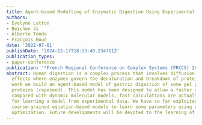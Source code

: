 ```yaml
---
title: Agent-based Modelling of Enzymatic Digestion Using Experimental Data
authors:
- Evelyne Lutton
- Beichen Ji
- Alberto Tonda
- François Boué
date: '2022-07-01'
publishDate: '2024-12-17T18:33:40.234711Z'
publication_types:
- paper-conference
publication: '*French Regional Conference on Complex Systems (FRCCS) 2022*'
abstract: Human digestion is a complex process that involves diffusion and reaction
  effects where enzymes govern the denaturation and breakdown of proteins. In this
  work we build an agent-based model of gastric digestion of some gel pieces of plant
  proteins (rapeseed). This model has been designed to allow a faster computation
  compared with dynamic molecular models, fast calculations are actually a prerequisite
  for learning a model from experimental data. We have so far exploited additional
  coarse-grained equation-based models to learn some parameters using evolutionary
  optimization. Future developments will be devoted to the learning of all the parameters.
---
```

